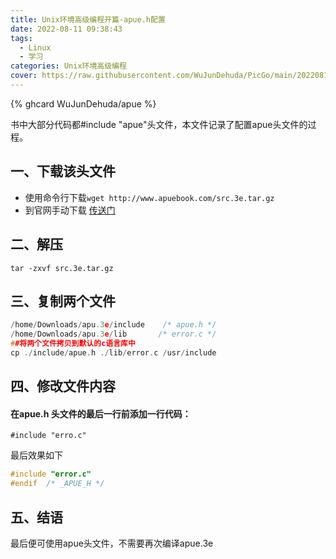 ```yaml
---
title: Unix环境高级编程开篇-apue.h配置
date: 2022-08-11 09:38:43
tags:
  - Linux
  - 学习
categories: Unix环境高级编程
cover: https://raw.githubusercontent.com/WuJunDehuda/PicGo/main/20220811161416.png
---
```


{% ghcard WuJunDehuda/apue %}

书中大部分代码都#include "apue"头文件，本文件记录了配置apue头文件的过程。

## 一、下载该头文件

- 使用命令行下载`wget http://www.apuebook.com/src.3e.tar.gz`
- 到官网手动下载 [传送门](http://www.apuebook.com/apue3e.html)

## 二、解压

```
tar -zxvf src.3e.tar.gz
```

## 三、复制两个文件

```cpp
/home/Downloads/apu.3e/include    /* apue.h */
/home/Downloads/apu.3e/lib       /* error.c */
##将两个文件拷贝到默认的c语言库中
cp ./include/apue.h ./lib/error.c /usr/include
```

## 四、修改文件内容

#### 在apue.h 头文件的最后一行前添加一行代码：

```
#include "erro.c"
```

最后效果如下

```cpp
#include "error.c"
#endif  /* _APUE_H */
```

## 五、结语

最后便可使用apue头文件，不需要再次编译apue.3e
